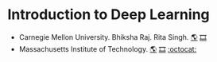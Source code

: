 # Introduction to Deep Learning
- Carnegie Mellon University. Bhiksha Raj. Rita Singh.
[:earth_americas:](https://deeplearning.cs.cmu.edu/S22/index.html)
[:film_strip:](https://www.youtube.com/channel/UC8hYZGEkI2dDO8scT8C5UQA/featured)
- Massachusetts Institute of Technology.
[:earth_americas:](http://introtodeeplearning.com/)
[:film_strip:](https://www.youtube.com/playlist?list=PLtBw6njQRU-rwp5__7C0oIVt26ZgjG9NI)
[:octocat:](https://github.com/aamini/introtodeeplearning/)